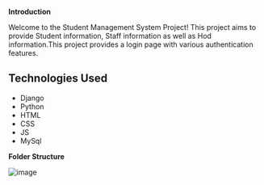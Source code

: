**Introduction**

Welcome to the Student Management System Project! This project aims to provide Student information, Staff information as well as Hod information.This project provides a login page with various authentication features.

## Technologies Used
- Django
- Python
- HTML
- CSS
- JS
- MySql


**Folder Structure**


![image](https://github.com/ANITAPATIL2814/Student-Management-System/assets/142707200/b664cd63-5d20-4bca-8de8-9bf9244267db)
